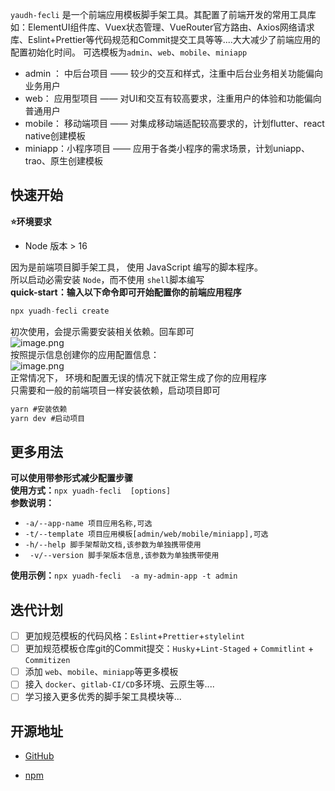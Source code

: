 `yaudh-fecli` 是一个前端应用模板脚手架工具。其配置了前端开发的常用工具库如：ElementUI组件库、Vuex状态管理、VueRouter官方路由、Axios网络请求库、Eslint+Prettier等代码规范和Commit提交工具等等....大大减少了前端应用的配置初始化时间。 可选模板为`admin`、`web`、`mobile`、`miniapp`

- admin ： 中后台项目 —— 较少的交互和样式，注重中后台业务相关功能偏向业务用户
- web： 应用型项目 —— 对UI和交互有较高要求，注重用户的体验和功能偏向普通用户
- mobile： 移动端项目 ——  对集成移动端适配较高要求的，计划flutter、react native创建模板
- miniapp：小程序项目 ——  应用于各类小程序的需求场景，计划uniapp、trao、原生创建模板
  <a name="rsSqX"></a>

## 快速开始

**⭐环境要求**

- Node 版本 > 16

因为是前端项目脚手架工具， 使用 JavaScript 编写的脚本程序。<br />所以启动必需安装 `Node`，而不使用 `shell`脚本编写<br />**quick-start：输入以下命令即可开始配置你的前端应用程序**

```javascript
npx yuadh-fecli create
```

初次使用，会提示需要安装相关依赖。回车即可<br />![image.png](https://cdn.nlark.com/yuque/0/2023/png/33553715/1701072102679-33d2d9ab-ab70-45a4-b8ef-f53fc1bc33de.png#averageHue=%23171717&clientId=ueb087cc8-d789-4&from=paste&height=60&id=u2590ffdf&originHeight=60&originWidth=365&originalType=binary&ratio=1&rotation=0&showTitle=false&size=1365&status=done&style=none&taskId=u4ee7d869-f7dd-462b-bbaa-86ba838d887&title=&width=365)<br />按照提示信息创建你的应用配置信息：<br />![image.png](https://cdn.nlark.com/yuque/0/2023/png/33553715/1701072172179-f0a454a0-13de-422f-aa21-f35601c66ff3.png#averageHue=%23202020&clientId=ueb087cc8-d789-4&from=paste&height=105&id=u9f199f4a&originHeight=105&originWidth=351&originalType=binary&ratio=1&rotation=0&showTitle=false&size=4819&status=done&style=none&taskId=u6adbe2c0-afd4-441a-b13a-5766756eaea&title=&width=351)<br />正常情况下， 环境和配置无误的情况下就正常生成了你的应用程序<br />只需要和一般的前端项目一样安装依赖，启动项目即可

```javascript
yarn #安装依赖    
yarn dev #启动项目
```


<a name="VNGWt"></a>

## 更多用法

**可以使用带参形式减少配置步骤**<br />**使用方式：**`npx yuadh-fecli  [options] `<br />**参数说明：**

- `-a/--app-name 项目应用名称,可选`
- `-t/--template 项目应用模板[admin/web/mobile/miniapp],可选`
- `-h/--help 脚手架帮助文档,该参数为单独携带使用`
- ` -v/--version 脚手架版本信息,该参数为单独携带使用`

**使用示例：**`npx yuadh-fecli  -a my-admin-app -t admin `


<a name="a2yPk"></a>

## 迭代计划

- [ ] 更加规范模板的代码风格：`Eslint`+`Prettier`+`stylelint`
- [ ] 更加规范模板仓库git的Commit提交：`Husky`+`Lint-Staged` + `Commitlint` + `Commitizen`
- [ ] 添加 `web`、`mobile`、`miniapp`等更多模板
- [ ] 接入 `docker`、`gitlab-CI/CD`多环境、云原生等....
- [ ] 学习接入更多优秀的脚手架工具模块等...
  <a name="zMfhl"></a>

## 开源地址
- [GitHub](https://github.com/yuadh/yuadh-fecli)

- [npm](https://www.npmjs.com/package/yuadh-fecli)

